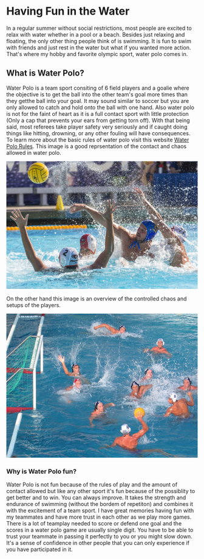 # Having Fun in the Water 

In a regular summer without social restrictions, most people are excited to relax with water whether in a pool or a beach. Besides just relaxing and floating, the only other thing people think of is swimming. It is fun to swim with friends and just rest in the water but what if you wanted more action. That's where my hobby and favorite olympic sport, water polo comes in. 

## What is Water Polo?

Water Polo is a team sport consiting of 6 field players and a goalie where the objective is to get the ball into the other team's goal more times than they getthe ball into your goal. It may sound similar to soccer but you are only allowed to catch and hold onto the ball with one hand. Also water polo is not for the faint of heart as it is a full contact sport with little protection (Only a cap that prevents your ears from getting torn off). With that being said, most referees take player safety very seriously and if caught doing things like hitting, drowning, or any other fouling will have consequences. To learn more about the basic rules of water polo visit this website [Water Polo Rules](https://fitpeople.com/sports/others-sports/the-basic-rules-of-water-polo/). This image is a good reprsentation of the contact and chaos allowed in water polo. 

![Chaos](WaterPoloFighting.jpg)

On the other hand this image is an overview of the controlled chaos and setups of the players. 

![Controlled](WaterPoloTeamplay.jpg)

### Why is Water Polo fun?
Water Polo is not fun because of the rules of play and the amount of contact allowed but like any other sport it's fun because of the possiblity to get better and to win. You can always improve. It takes the strength and endurance of swimming (without the bordem of repetiton) and combines it with the excitement of a team sport. I have great memories having fun with my teammates and have more trust in each other as we play more games. There is a lot of teamplay needed to score or defend one goal and the scores in a water polo game are usually single digit. You have to be able to trust your teammate in passing it perfectly to you or you might slow down. It's a sense of confidence in other people that you can only experience if you have participated in it. 
